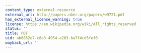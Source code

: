 ```yaml
---
content_type: external-resource
external_url: http://papers.nber.org/papers/w9721.pdf
has_external_license_warning: true
license: https://en.wikipedia.org/wiki/All_rights_reserved
status: ''
title: PDF
uid: ab6852e7-c8a3-4954-a203-ba7f4cd5fef0
wayback_url: ''
---
```

